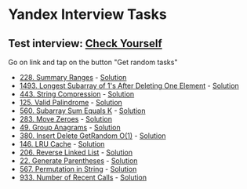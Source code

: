 # Yandex Interview Tasks

## Test interview: [Check Yourself](https://kaluginpeter.github.io/Algorithms_and_structures_tasks/big_company_interviews/yandex/index.html)

Go on link and tap on the button "Get random tasks"


- [228. Summary Ranges](https://leetcode.com/problems/summary-ranges/description/) - [Solution](https://github.com/kaluginpeter/Algorithms_and_structures_tasks/blob/main/Python_Solutions/LeetCode/Easy/228._Summary_Ranges.py)
- [1493. Longest Subarray of 1's After Deleting One Element](https://leetcode.com/problems/longest-subarray-of-1s-after-deleting-one-element/description/) - [Solution](https://github.com/kaluginpeter/Algorithms_and_structures_tasks/blob/main/Python_Solutions/LeetCode/Medium/1493._Longest_Subarray_of_1_s_After_Deleting_One_Element.py)
- [443. String Compression](https://leetcode.com/problems/string-compression/description/) - [Solution](https://github.com/kaluginpeter/Algorithms_and_structures_tasks/blob/main/Python_Solutions/LeetCode/Medium/443._String_Compression.py)
- [125. Valid Palindrome](https://leetcode.com/problems/valid-palindrome/description/) - [Solution](https://github.com/kaluginpeter/Algorithms_and_structures_tasks/blob/main/Python_Solutions/LeetCode/Easy/125._Valid_Palindrome.py)
- [560. Subarray Sum Equals K](https://leetcode.com/problems/subarray-sum-equals-k/description/) - [Solution](https://github.com/kaluginpeter/Algorithms_and_structures_tasks/blob/main/Python_Solutions/LeetCode/Medium/560._Subarray_Sum_Equals_K.py)
- [283. Move Zeroes](https://leetcode.com/problems/move-zeroes/description/) - [Solution](https://github.com/kaluginpeter/Algorithms_and_structures_tasks/blob/main/Python_Solutions/LeetCode/Easy/283._Move_Zeroes.py)
- [49. Group Anagrams](https://leetcode.com/problems/group-anagrams/description/) - [Solution](https://github.com/kaluginpeter/Algorithms_and_structures_tasks/blob/main/Python_Solutions/LeetCode/Medium/49._Group_Anagrams.py)
- [380. Insert Delete GetRandom O(1)](https://leetcode.com/problems/insert-delete-getrandom-o1/description/) - [Solution](https://github.com/kaluginpeter/Algorithms_and_structures_tasks/blob/main/Python_Solutions/LeetCode/Medium/380._Insert_Delete_GetRandom_O(1).py)
- [146. LRU Cache](https://leetcode.com/problems/lru-cache/description/) - [Solution](https://github.com/kaluginpeter/Algorithms_and_structures_tasks/blob/main/Python_Solutions/LeetCode/Medium/146._LRU_Cache.py)
- [206. Reverse Linked List](https://leetcode.com/problems/reverse-linked-list/description/) - [Solution](https://github.com/kaluginpeter/Algorithms_and_structures_tasks/blob/main/Python_Solutions/LeetCode/Easy/206._Reverse_Linked_List.py)
- [22. Generate Parentheses](https://leetcode.com/problems/generate-parentheses/description/) - [Solution](https://github.com/kaluginpeter/Algorithms_and_structures_tasks/blob/main/Python_Solutions/LeetCode/Medium/22._Generate_Parentheses.py)
- [567. Permutation in String](https://leetcode.com/problems/permutation-in-string/description/) - [Solution](https://github.com/kaluginpeter/Algorithms_and_structures_tasks/blob/main/Python_Solutions/LeetCode/Medium/567._Permutation_in_String.py)
- [933. Number of Recent Calls](https://leetcode.com/problems/number-of-recent-calls/description/) - [Solution](https://github.com/kaluginpeter/Algorithms_and_structures_tasks/blob/main/Python_Solutions/LeetCode/Easy/933._Number_of_Recent_Calls.py)
